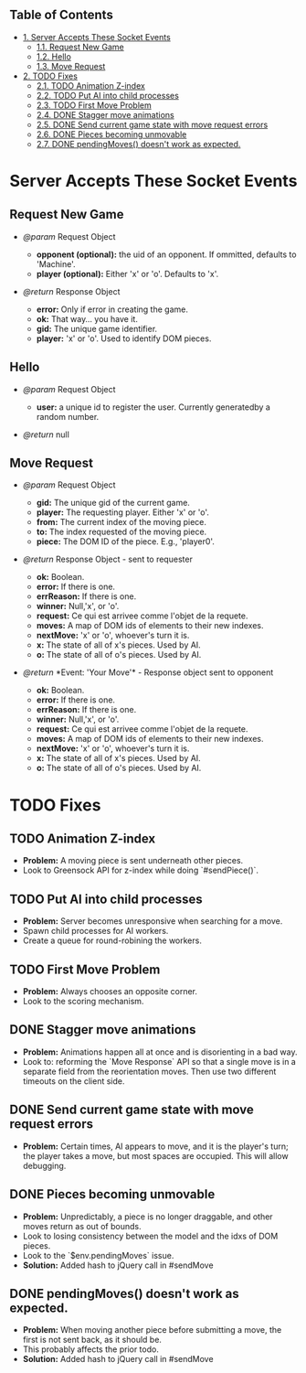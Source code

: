 <div id="table-of-contents">
<h2>Table of Contents</h2>
<div id="text-table-of-contents">
<ul>
<li><a href="#sec-1">1. Server Accepts These Socket Events</a>
<ul>
<li><a href="#sec-1-1">1.1. Request New Game</a></li>
<li><a href="#sec-1-2">1.2. Hello</a></li>
<li><a href="#sec-1-3">1.3. Move Request</a></li>
</ul>
</li>
<li><a href="#sec-2">2. <span class="todo TODO">TODO</span> Fixes</a>
<ul>
<li><a href="#sec-2-1">2.1. <span class="todo TODO">TODO</span> Animation Z-index</a></li>
<li><a href="#sec-2-2">2.2. <span class="todo TODO">TODO</span> Put AI into child processes</a></li>
<li><a href="#sec-2-3">2.3. <span class="todo TODO">TODO</span> First Move Problem</a></li>
<li><a href="#sec-2-4">2.4. <span class="done DONE">DONE</span> Stagger move animations</a></li>
<li><a href="#sec-2-5">2.5. <span class="done DONE">DONE</span> Send current game state with move request errors</a></li>
<li><a href="#sec-2-6">2.6. <span class="done DONE">DONE</span> Pieces becoming unmovable</a></li>
<li><a href="#sec-2-7">2.7. <span class="done DONE">DONE</span> pendingMoves() doesn't work as expected.</a></li>
</ul>
</li>
</ul>
</div>
</div>

# Server Accepts These Socket Events<a id="sec-1" name="sec-1"></a>

## Request New Game<a id="sec-1-1" name="sec-1-1"></a>

-   *@param* Request Object
    -   **opponent (optional):** the uid of an opponent. If ommitted,
        defaults to 'Machine'.
    -   **player (optional):** Either 'x' or 'o'. Defaults to 'x'.

-   *@return* Response Object
    -   **error:** Only if error in creating the game.
    -   **ok:** That way&#x2026; you have it.
    -   **gid:** The unique game identifier.
    -   **player:** 'x' or 'o'. Used to identify DOM pieces.

## Hello<a id="sec-1-2" name="sec-1-2"></a>

-   *@param* Request Object
    -   **user:** a unique id to register the user. Currently
        generatedby a random number.

-   *@return* null

## Move Request<a id="sec-1-3" name="sec-1-3"></a>

-   *@param* Request Object
    -   **gid:** The unique gid of the current game.
    -   **player:** The requesting player. Either 'x' or 'o'.
    -   **from:** The current index of the moving piece.
    -   **to:** The index requested of the moving piece.
    -   **piece:** The DOM ID of the piece. E.g., 'player0'.

-   *@return* Response Object - sent to requester
    -   **ok:** Boolean.
    -   **error:** If there is one.
    -   **errReason:** If there is one.
    -   **winner:** Null,'x', or 'o'.
    -   **request:** Ce qui est arrivee comme l'objet de la requete.
    -   **moves:** A map of DOM ids of elements to their new indexes.
    -   **nextMove:** 'x' or 'o', whoever's turn it is.
    -   **x:** The state of all of x's pieces. Used by AI.
    -   **o:** The state of all of o's pieces. Used by AI.

-   *@return* \*Event: 'Your Move'\* - Response object sent to opponent
    -   **ok:** Boolean.
    -   **error:** If there is one.
    -   **errReason:** If there is one.
    -   **winner:** Null,'x', or 'o'.
    -   **request:** Ce qui est arrivee comme l'objet de la requete.
    -   **moves:** A map of DOM ids of elements to their new indexes.
    -   **nextMove:** 'x' or 'o', whoever's turn it is.
    -   **x:** The state of all of x's pieces. Used by AI.
    -   **o:** The state of all of o's pieces. Used by AI.

# TODO Fixes<a id="sec-2" name="sec-2"></a>

## TODO Animation Z-index<a id="sec-2-1" name="sec-2-1"></a>

-   **Problem:** A moving piece is sent underneath other pieces.
-   Look to Greensock API for z-index while doing \`#sendPiece()\`.

## TODO Put AI into child processes<a id="sec-2-2" name="sec-2-2"></a>

-   **Problem:** Server becomes unresponsive when searching for a move.
-   Spawn child processes for AI workers.
-   Create a queue for round-robining the workers.

## TODO First Move Problem<a id="sec-2-3" name="sec-2-3"></a>

-   **Problem:** Always chooses an opposite corner.
-   Look to the scoring mechanism.

## DONE Stagger move animations<a id="sec-2-4" name="sec-2-4"></a>

-   **Problem:** Animations happen all at once and is disorienting in a
    bad way.
-   Look to: reforming the \`Move Response\` API so that a single move
    is in a separate field from the reorientation moves. Then use two
    different timeouts on the client side.

## DONE Send current game state with move request errors<a id="sec-2-5" name="sec-2-5"></a>

-   **Problem:** Certain times, AI appears to move, and it is the
    player's turn; the player takes a move, but most spaces
    are occupied. This will allow debugging.

## DONE Pieces becoming unmovable<a id="sec-2-6" name="sec-2-6"></a>

-   **Problem:** Unpredictably, a piece is no longer draggable, and
    other moves return as out of bounds.
-   Look to losing consistency between the model and the idxs of DOM
    pieces.
-   Look to the \`$env.pendingMoves\` issue.
-   **Solution:** Added hash to jQuery call in #sendMove

## DONE pendingMoves() doesn't work as expected.<a id="sec-2-7" name="sec-2-7"></a>

-   **Problem:** When moving another piece before submitting a move, the
    first is not sent back, as it should be.
-   This probably affects the prior todo.
-   **Solution:** Added hash to jQuery call in #sendMove
